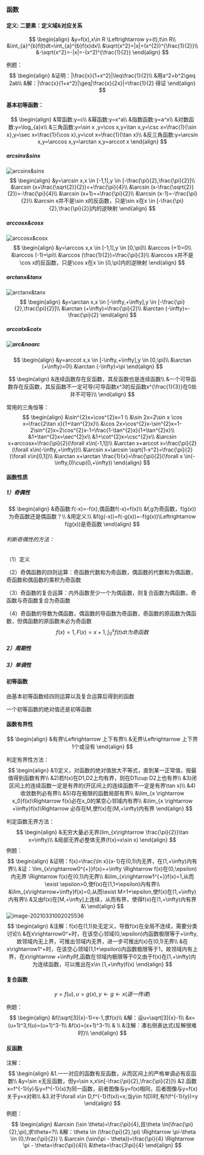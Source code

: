 ### 函数

#### 定义: 二要素：定义域&对应关系

$$
\begin{align}
&y=f(x),x\in R  \Leftrightarrow y=(t),t\in R\\
&\int_{a}^{b}f(t)dt=\int_{a}^{b}f(x)dx\\
&\sqrt{x^2}=|x|=(x^{2})^{\frac{1}{2}}\\
&-\sqrt{x^2}=-|x|=-(x^2)^{\frac{1}{2}}
\end{align}
$$
<!--more-->
例题：
$$
\begin{align}
&证明：|\frac{x}{1+x^2}|\leq\frac{1}{2}\\
&用a^2+b^2\geq 2ab\\
&解：|\frac{x}{1+x^2}|\geq|\frac{x}{2x}|=\frac{1}{2}
得证
\end{align}
$$


#### 基本初等函数：

$$
\begin{align}
&常函数:y=c\\
&幂函数:y=x^a\\
&指数函数:y=a^x\\
&对数函数:y=\log_{a}x\\
&三角函数:y=\sin x ,y=\cos x,y=\tan x,y=\csc x=\frac{1}{\sin x},y=\sec x=\frac{1}{\cos x},y=\cot x=\frac{1}{\tan x}\\
&反三角函数:y=\arcsin x,y=\arccos x,y=\arctan x,y=arccot x
\end{align}
$$



##### arcsinx&sinx

![arcsinx&sinx](/images/arcsinx&sinx.jpg)
$$
\begin{align}
&y=\arcsin x,x \in [-1,1],y \in [-\frac{\pi}{2},\frac{\pi}{2}]\\
&\arcsin (x+\frac{\sqrt{2}}{2})=+\frac{\pi}{4}\\
&\arcsin (x-\frac{\sqrt{2}}{2})=-\frac{\pi}{4}\\
&\arcsin (x+1)=+\frac{\pi}{2}\\
&\arcsin (x-1)=-\frac{\pi}{2}\\
&\arcsin x并不是\sin x的反函数，只是\sin x在x \in [-\frac{\pi}{2},\frac{\pi}{2}]内的逆映射
\end{align}
$$


##### arccosx&cosx

![arccosx&cosx](/images/arccosx&cosx.jpg)
$$
\begin{align}
&y=\arccos x,x \in [-1,1],y \in [0,\pi]\\
&\arccos (+1)=0\\
&\arccos (-1)=\pi\\
&\arccos (\frac{1}{2})=\frac{\pi}{3}\\
&\arccos x并不是\cos x的反函数，只是\cos x在x \in [0,\pi]内的逆映射
\end{align}
$$

##### arctanx&tanx

![arctanx&tanx](/images/arctanx&tanx.jpg)
$$
\begin{align}
&y=\arctan x,x \in [-\infty,+\infty],y \in [-\frac{\pi}{2},\frac{\pi}{2}]\\
&\arctan (+\infty)=\frac{\pi}{2}\\
&\arctan (-\infty)=-\frac{\pi}{2}
\end{align}
$$

##### arccotx&cotx

##### ![arc&noarc](/images/arc&noarc.jpg)

$$
\begin{align}
&y=arccot x,x \in [-\infty,+\infty],y \in [0,\pi]\\
&\arctan (+\infty)=0\\
&\arctan (-\infty)=\pi
\end{align}
$$

$$
\begin{align}
&连续函数存在反函数，其反函数也是连续函数\\
&一个可导函数存在反函数，其反函数不一定可导(可导函数x^3的反函数x^{\frac{1}{3}}在0处并不可导)\\
\end{align}
$$

常用的三角恒等：
$$
\begin{align}
&\sin^{2}x+\cos^{2}x=1 \\
&\sin 2x=2\sin x \cos x=\frac{2\tan x}{1+\tan^{2}x}\\
&\cos 2x=\cos^{2}x-\sin^{2}x=1-2\sin^{2}x=2\cos^{2}x-1=\frac{1-\tan^{2}x}{1+\tan^{2}x}\\
&1+\tan^{2}x=\sec^{2}x\\
&1+\cot^{2}x=\csc^{2}x\\
&\arcsin x+arccosx=\frac{\pi}{2}(\forall x\in[-1,1])\\
&\arctan x+arccot x=\frac{\pi}{2}(\forall x\in(-\infty,+\infty))\\
&\arcsin x+\arcsin \sqrt{1-x^2}=\frac{\pi}{2}(\forall x\in[0,1])\\
&\arctan x+\arctan \frac{1}{x}=\frac{\pi}{2}(\forall x \in(-\infty,0)\cup(0,+\infty))
\end{align}
$$


#### 函数性质

##### 1）奇偶性

$$
\begin{align}
&奇函数:f(-x)=-f(x),偶函数f(-x)=f(x)\\
&f,g为奇函数，f(g(x))为奇函数还是偶函数？\\
&用定义:\\
&f(g(-x))=f(-g(x))=-f(g(x))\Leftrightarrow f(g(x))是奇函数
\end{align}
$$

###### 判断奇偶性的方法：

（1）定义

（2）奇偶函数的四则运算：奇函数代数和为奇函数，偶函数的代数和为偶函数，奇函数和偶函数的乘积为奇函数

（3）奇函数的复合运算：内外函数至少一个为偶函数，则复合函数为偶函数，奇函数与奇函数复合为奇函数

（4）奇函数的导数为偶函数，偶函数的导函数为奇函数，奇函数的原函数为偶函数，但偶函数的原函数未必为奇函数
$$
f(x)=1,F(x)=x+1,\int_{0}^{x}f(t)dt为奇函数
$$


##### 2）周期性

#####  3）单调性

#### 初等函数

由基本初等函数经四则运算以及复合运算后得到的函数

一个初等函数的绝对值还是初等函数

#### 函数有界性

$$
\begin{align}
&有界\Leftrightarrow 上下有界\\
&无界\Leftrightarrow 上下界1个或没有
\end{align}
$$



判定有界性方法：
$$
\begin{align}
&1)定义，对函数的绝对值放大不等式，直到某一正常值，按最值得到函数有界\\
&2)若f(x)在D1,D2上均有界，则在D1\cup D2上也有界\\
&3)闭区间上的连续函数一定是有界的(开区间上的连续函数不一定是有界\tan x)\\
&4)收敛数列必有界\\
&5)存在极限的函数局部有界\\
&\lim_{x \rightarrow x_0}f(x)\Rightarrow f(x)必在x_0的某空心邻域内有界\\
&\lim_{x \rightarrow +\infty}f(x)\Rightarrow 必存在M,使f(x)在(M,+\infty)内有界
\end{align}
$$

判定函数无界方法：
$$
\begin{align}
&无穷大量必无界(lim_{x\rightarrow \frac{\pi}{2}}\tan x=\infty)\\
&局部无界必整体无界(f(x)=x\sin x)
\end{align}
$$
例题：
$$
\begin{align}
&证明：f(x)=\frac{\ln x}{x-1}在(0,1)内无界，在(1,+\infty)内有界\\
&证：\lim_{x\rightarrow0^{+}}f(x)=+\infty \Rightarrow f(x)在(0,\epsilon)内无界 \Rightarrow f(x)在(0,1)内无界\\
&\lim_{x\rightarrow1^{+}}f(x)=1,从而\exist \epsilon>0,使f(x)在(1,1+\epsilon)内有界\\
&\lim_{x\rightarrow+\infty}f(x)=0,从而\exist M>1+\epsilon,使f(x)在(1,+\infty)内有界\\
&又由f(x)在[M,+\infty]上连续，从而有界，使得f(x)在(1,+\infty)内有界
&\
\end{align}
$$
![image-20210331002025536](/images/image-20210331002025536.jpg)
$$
\begin{align}
&注解：f(x)在(1,1)处无定义，导致f(x)在全局不连续，需要分类讨论\\
&在x\rightarrow0^+时，在该空心邻域(0,\epsilon)内函数极限等于+\infty,故领域内无上界，可推出邻域内无界，进一步可推出f(x)在(0,1)无界\\
&在x\rightarrow1^+时，在该空心领域(1,1+\epsilon)内函数极限等于1，故领域内有上界，在x\rightarrow +\infty时,函数在邻域内极限等于0又由于f(x)在[1,+\infty)内为连续函数，可以推出在x\in [1,+\infty)f(x)
\end{align}
$$

#### 复合函数

$$
y=f(u),u=g(x) ,y\leftarrow g\leftarrow x(逐一传递)
$$

例题：
$$
\begin{align}
&f(\sqrt[3]{x}-1)=x-1,求f(x)\\
&解：设u=\sqrt[3]{x}-1\\
&x=(u+1)^3,f(u)=(u+1)^3-1\\
&f(x)=(x+1)^3-1\\
& \\
&注解：凑右侧表达式(反解很难时)\\
\end{align}
$$

#### 反函数

注解：
$$
\begin{align}
&1.一一对应的函数有反函数，从而区间上的严格单调必有反函数\\
&y=\sin x无反函数，但y=\sin x,x\in[-\frac{\pi}{2},\frac{\pi}{2}]\\
&2.函数x=f^{-1}(y)与y=f^{-1}(x)为同一函数，前者图像与y=f(x)相同，后者图像与y=f(x)关于y=x对称\\
&3.对于\forall x\in D,f^{-1}(f(x))=x;当y\in f(D)时,有f(f^{-1}(y))=y
\end{align}
$$
例题：
$$
\begin{align}
&\arcsin (\sin \theta)=\frac{\pi}{4},且\theta \in(\frac{\pi}{2},\pi),求\theta=?\\
&解：\theta \in (\frac{\pi}{2},\pi) \Rightarrow \pi-\theta \in (0,\frac{\pi}{2}) \\
&\arcsin (\sin(\pi - \theta))=\frac{\pi}{4} \Rightarrow \pi - \theta=\frac{\pi}{4}\\
&\theta=\frac{3\pi}{4}
\end{align}
$$
